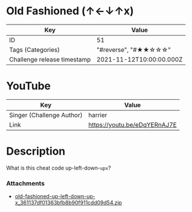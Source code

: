 # Old Fashioned (↑←↓↑x)


| Key | Value |
| --- | ----- |
| ID | 51 |
| Tags (Categories) | "#reverse", "#★★☆☆☆" |
| Challenge release timestamp | 2021-11-12T10:00:00.000Z |

# YouTube

| Key | Value |
| --- | ----- |
| Singer (Challenge Author) | harrier
| Link | https://youtu.be/eDqYERnAJ7E

# Description

What is this cheat code up-left-down-`upx`?

### Attachments

- [old-fashioned-up-left-down-up-x_361137df01363bfb8b90f911cdd09d54.zip](https://file.hkcert21.pwnable.hk/old-fashioned-up-left-down-up-x_361137df01363bfb8b90f911cdd09d54.zip)